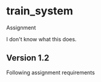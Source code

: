 # train_system
Assignment

I don't know what this does.
## Version 1.2
Following assignment requirements
